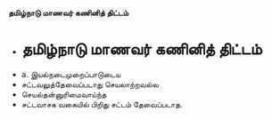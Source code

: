**தமிழ்நாடு மாணவர் கணினித் திட்டம்**
- # தமிழ்நாடு மாணவர் கணினித் திட்டம்
- a. இயல்நடைமுறைப்பாடுடைய
- சட்டவலுத்தேவைப்படாது செயலாற்றவல்ல
- செயல்தன்னுரிமைவாய்ந்த
- சட்டவாசக வகையில் பிறிது சட்டம் தேவைப்படாத.

